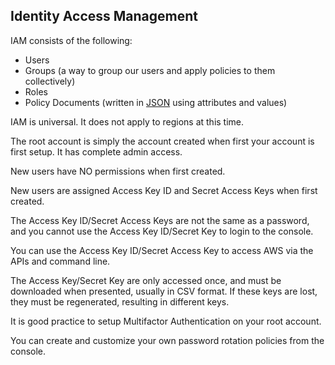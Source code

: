 ## Identity Access Management

IAM consists of the following:

 - Users
 - Groups (a way to group our users and apply policies to them
   collectively)
 - Roles
 - Policy Documents (written in [JSON](https://www.json.org/) using attributes and values)

IAM is universal. It does not apply to regions at this time.

The root account is simply the account created when first your account is first setup. It has complete admin access.

New users have NO permissions when first created.

New users are assigned Access Key ID and Secret Access Keys when first created.

The Access Key ID/Secret Access Keys are not the same as a password, and you cannot use the Access Key ID/Secret Key to login to the console. 

You can use the Access Key ID/Secret Access Key to access AWS via the APIs and command line.

The Access Key/Secret Key are only accessed once, and must be downloaded when presented, usually in CSV format. If these keys are lost, they must be regenerated, resulting in different keys.

It is good practice to setup Multifactor Authentication on your root account.

You can create and customize your own password rotation policies from the console.

<!--stackedit_data:
eyJoaXN0b3J5IjpbMTI1ODUxNTk5OSwtMTU2Mzc2NTg4MywxMj
U3NDA0NTA5XX0=
-->
